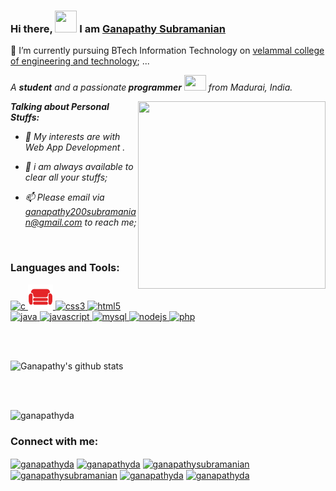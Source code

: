 ### Hi there, <img src="https://raw.githubusercontent.com/TheDudeThatCode/TheDudeThatCode/master/Assets/Hi.gif" width=35 height=35>  I am [Ganapathy Subramanian](https://www.linkedin.com/in/ganapathy-subramanian-897325194/)


<!--
**ganapathyda/ganapathyda** is a ✨ _special_ ✨ repository because its `README.md` (this file) appears on your GitHub profile.

Here are some ideas to get you started:

- 🌱 I’m currently learning ...node js
- 👯 I’m looking to collaborate on ...
- 🤔 I’m looking for help with ...
- 💬 Ask me about ...
- 📫 How to reach me: ...
- 😄 Pronouns: ...
- ⚡ Fun fact: ...
-->



🔭 I’m currently pursuing BTech Information Technology on [velammal college of engineering and technology](https://vcet.ac.in/); ...

<p>
  <em>
    A <b>student</b> and a passionate<b> programmer</b> <img src="https://raw.githubusercontent.com/TheDudeThatCode/TheDudeThatCode/master/Assets/Developer.gif" width=35 height=25> from Madurai, India.
  </em>
 </p>

  <p>
 <img  align="right" top=100px width=300 height=300 src="https://user-images.githubusercontent.com/60843507/96028597-1ae45200-0e77-11eb-8e85-051929023a9f.gif" />
<em>
  
  

  **Talking about Personal Stuffs:**


- 🤔 My interests are with Web App Development .
- 💬 i am always available  to clear all your stuffs;
- 📫 Please email via ganapathy200subramanian@gmail.com to reach me;

   
  
  </em>
<br/>

<h3 align="left">Languages and Tools:</h3>
<p align="left"> <a href="https://www.cprogramming.com/" target="_blank"> <img src="https://devicons.github.io/devicon/devicon.git/icons/c/c-original.svg" alt="c" width="40" height="40"/> </a> <a href="https://couchdb.apache.org/" target="_blank"> <img src="https://raw.githubusercontent.com/devicons/devicon/0d6c64dbbf311879f7d563bfc3ccf559f9ed111c/icons/couchdb/couchdb-original.svg" alt="couchdb" width="40" height="40"/> </a> <a href="https://www.w3schools.com/css/" target="_blank"> <img src="https://devicons.github.io/devicon/devicon.git/icons/css3/css3-original-wordmark.svg" alt="css3" width="40" height="40"/> </a> <a href="https://www.w3.org/html/" target="_blank"> <img src="https://devicons.github.io/devicon/devicon.git/icons/html5/html5-original-wordmark.svg" alt="html5" width="40" height="40"/> </a> <a href="https://www.java.com" target="_blank"> <img src="https://devicons.github.io/devicon/devicon.git/icons/java/java-original-wordmark.svg" alt="java" width="40" height="40"/> </a> <a href="https://developer.mozilla.org/en-US/docs/Web/JavaScript" target="_blank"> <img src="https://devicons.github.io/devicon/devicon.git/icons/javascript/javascript-original.svg" alt="javascript" width="40" height="40"/> </a> <a href="https://www.mysql.com/" target="_blank"> <img src="https://devicons.github.io/devicon/devicon.git/icons/mysql/mysql-original-wordmark.svg" alt="mysql" width="40" height="40"/> </a> <a href="https://nodejs.org" target="_blank"> <img src="https://devicons.github.io/devicon/devicon.git/icons/nodejs/nodejs-original-wordmark.svg" alt="nodejs" width="40" height="40"/> </a>  <a href="https://www.php.net" target="_blank"> <img src="https://devicons.github.io/devicon/devicon.git/icons/php/php-original.svg" alt="php" width="40" height="40"/> </a> </p>
<br/>
<br/>




![Ganapathy's github stats](https://github-readme-stats.vercel.app/api?username=ganapathyda&show_icons=true&theme=radial)

<br/>
<br/>
 



<p align="left"> <img src="https://komarev.com/ghpvc/?username=ganapathyda&label=Profile%20views&color=0e75b6&style=flat" alt="ganapathyda" /> </p>



<h3 align="left">Connect with me:</h3>
<p align="left">
<a href="https://codepen.io/ganapathyda" target="blank"><img align="center" src="https://cdn.jsdelivr.net/npm/simple-icons@3.0.1/icons/codepen.svg" alt="ganapathyda" height="30" width="40" /></a>
<a href="https://twitter.com/ganapathyda" target="blank"><img align="center" src="https://cdn.jsdelivr.net/npm/simple-icons@3.0.1/icons/twitter.svg" alt="ganapathyda" height="30" width="40" /></a>
<a href="https://linkedin.com/in/ganapathy-subramanian-897325194" target="blank"><img align="center" src="https://cdn.jsdelivr.net/npm/simple-icons@3.0.1/icons/linkedin.svg" alt="ganapathysubramanian" height="30" width="40" /></a>
<a href="https://fb.com/ganapathysubramanian.ganapathysubramanian.336" target="blank"><img align="center" src="https://cdn.jsdelivr.net/npm/simple-icons@3.0.1/icons/facebook.svg" alt="ganapathysubramanian" height="30" width="40" /></a>
<a href="https://instagram.com/ganapathyda" target="blank"><img align="center" src="https://cdn.jsdelivr.net/npm/simple-icons@3.0.1/icons/instagram.svg" alt="ganapathyda" height="30" width="40" /></a>
<a href="https://www.hackerrank.com/ganapathyda" target="blank"><img align="center" src="https://cdn.jsdelivr.net/npm/simple-icons@3.0.1/icons/hackerrank.svg" alt="ganapathyda" height="30" width="40" /></a>
</p>
